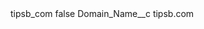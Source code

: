 <?xml version="1.0" encoding="UTF-8"?>
<CustomMetadata xmlns="http://soap.sforce.com/2006/04/metadata" xmlns:xsi="http://www.w3.org/2001/XMLSchema-instance" xmlns:xsd="http://www.w3.org/2001/XMLSchema">
    <label>tipsb_com</label>
    <protected>false</protected>
    <values>
        <field>Domain_Name__c</field>
        <value xsi:type="xsd:string">tipsb.com</value>
    </values>
</CustomMetadata>
